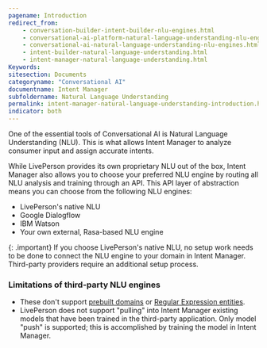 ```yaml
---
pagename: Introduction
redirect_from:
    - conversation-builder-intent-builder-nlu-engines.html
    - conversational-ai-platform-natural-language-understanding-nlu-engines.html
    - conversational-ai-natural-language-understanding-nlu-engines.html
    - intent-builder-natural-language-understanding.html
    - intent-manager-natural-language-understanding.html
Keywords:
sitesection: Documents
categoryname: "Conversational AI"
documentname: Intent Manager
subfoldername: Natural Language Understanding
permalink: intent-manager-natural-language-understanding-introduction.html
indicator: both
---
```


One of the essential tools of Conversational AI is Natural Language Understanding (NLU). This is what allows Intent Manager to analyze consumer input and assign accurate intents.

While LivePerson provides its own proprietary NLU out of the box, Intent Manager also allows you to choose your preferred NLU engine by routing all NLU analysis and training through an API. This API layer of abstraction means you can choose from the following NLU engines:

- LivePerson's native NLU
- Google Dialogflow
- IBM Watson
- Your own external, Rasa-based NLU engine

{: .important}
If you choose LivePerson's native NLU, no setup work needs to be done to connect the NLU engine to your domain in Intent Manager. Third-party providers require an additional setup process.

### Limitations of third-party NLU engines

- These don't support [prebuilt domains](intent-manager-key-terms-concepts.html#prebuilt-domains) or [Regular Expression entities](intent-manager-key-terms-concepts.html#entities).
- LivePerson does not support "pulling" into Intent Manager existing models that have been trained in the third-party application. Only model "push" is supported; this is accomplished by training the model in Intent Manager.

